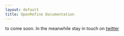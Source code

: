 ```yaml
---
layout: default
title: OpenRefine Documentation
---
```


to come soon. In the meanwhile stay in touch on [twitter](http://twitter.com/OpenRefine)